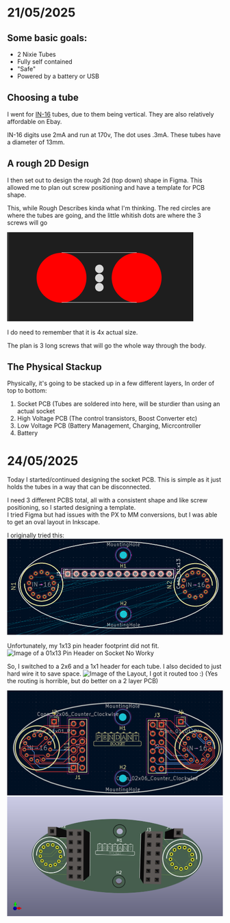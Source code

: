 # 21/05/2025
## Some basic goals:
- 2 Nixie Tubes
- Fully self contained
- "Safe"
- Powered by a battery or USB

## Choosing a tube
I went for [IN-16](https://www.nixies.us/bwg_gallery/in16/) tubes, due to them being vertical.
They are also relatively affordable on Ebay.

IN-16 digits use 2mA and run at 170v, The dot uses .3mA.
These tubes have a diameter of 13mm.

## A rough 2D Design
I then set out to design the rough 2d (top down) shape in Figma.
This allowed me to plan out screw positioning and have a template for PCB shape.

This, while Rough Describes kinda what I'm thinking.
The red circles are where the tubes are going, and the little whitish dots are where the 3 screws will go

![Image of Rough Plan](Journal/Images/2025-05-21-rough-plan.png)

I do need to remember that it is 4x actual size.

The plan is 3 long screws that will go the whole way through the body.

## The Physical Stackup
Physically, it's going to be stacked up in a few different layers, In order of top to bottom:
1. Socket PCB (Tubes are soldered into here, will be sturdier than using an actual socket
2. High Voltage PCB (The control transistors, Boost Converter etc)
3. Low Voltage PCB (Battery Management, Charging, Micrcontroller
4. Battery

# 24/05/2025
Today I started/continued designing the socket PCB. This is simple as it just holds the tubes in a way that can be disconnected.

I need 3 different PCBS total, all with a consistent shape and like screw positioning, so I started designing a template.\
I tried Figma but had issues with the PX to MM conversions, but I was able to get an oval layout in Inkscape.

I originally tried this:\
![Image of 01x13 Pin Header on Socket](Journal/images/Socket-1x13-layout.png)

Unfortunately, my 1x13 pin header footprint did not fit.
![Image of a 01x13 Pin Header on Socket No Worky](Journal/Socket-1x13-layout-noworky.png)

So, I switched to a 2x6 and a 1x1 header for each tube. I also decided to just hard wire it to save space.
![Image of the Layout](Journal/Socket-2x6-1x1-layout.png),
I got it routed too :) (Yes the routing is horrible, but do better on a 2 layer PCB)

![Fully Routed PCB](Journal/images/Socket-fully-routed.png)
![3D Rendered Routed PCB](Journal/images/Socket-fully-routed-3D.png)
